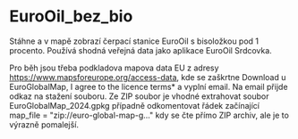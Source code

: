 # EuroOil_bez_bio
Stáhne a v mapě zobrazí čerpací stanice EuroOil s bisoložkou pod 1 procento. Používá shodná veřejná data jako aplikace EuroOil Srdcovka.

Pro běh jsou třeba podkladova mapova data EU z adresy https://www.mapsforeurope.org/access-data, kde se zaškrtne Download u EuroGlobalMap,  I agree to the licence terms* a vyplní email. Na email přijde odkaz na stažení souboru. Ze ZIP soubor je vhodné extrahovat soubor EuroGlobalMap_2024.gpkg případně odkomentovat řádek začínající map_file = "zip://euro-global-map-g..." kdy se čte přímo ZIP archiv, ale je to výrazně pomalejší.
